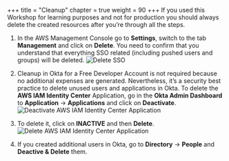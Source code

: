 +++
title = "Cleanup"
chapter = true
weight = 90
+++
If you used this Workshop for learning purposes and not for production you should always delete the created resources after you’re through all the steps.

1. In the AWS Management Console go to **Settings**, switch to the tab **Management** and click on **Delete**. You need to confirm that you understand that everything SSO related (including pushed users and groups) will be deleted.
![Delete SSO](/images/delete_sso.png)

2. Cleanup in Okta for a Free Developer Account is not required because no additional expenses are generated. Nevertheless, it’s a security best practice to delete unused users and applications in Okta. To delete the **AWS IAM Identity Center** Application, go in the **Okta Admin Dashboard** to **Application** -> **Applications** and click on **Deactivate**.
![Deactivate AWS IAM Identity Center Application](/images/500_Delete_AWS_SSO.png)

3. To delete it, click on **INACTIVE** and then **Delete**.
![Delete AWS IAM Identity Center Application](/images/510_Delete_AWS_SSO.png)

4. If you created additional users in Okta, go to **Directory** -> **People** and **Deactive & Delete** them.